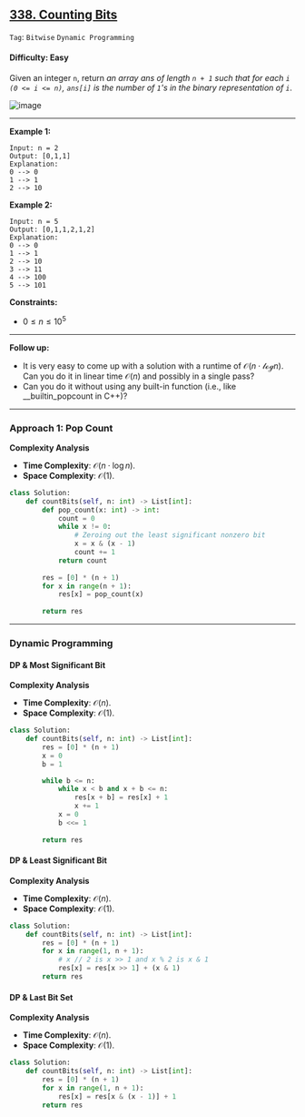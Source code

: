 ## [338. Counting Bits](https://leetcode.com/problems/counting-bits)

```Tag```: ```Bitwise``` ```Dynamic Programming```

#### Difficulty: Easy

Given an integer ```n```, return _an array ans of length ```n + 1``` such that for each ```i``` ```(0 <= i <= n)```, ```ans[i]``` is the number of ```1```'s in the binary representation of ```i```_.

![image](https://github.com/quananhle/Python/assets/35042430/8ef7148e-c7ca-449a-a880-48d08b31ddd3)

---

__Example 1:__
```
Input: n = 2
Output: [0,1,1]
Explanation:
0 --> 0
1 --> 1
2 --> 10
```

__Example 2:__
```
Input: n = 5
Output: [0,1,1,2,1,2]
Explanation:
0 --> 0
1 --> 1
2 --> 10
3 --> 11
4 --> 100
5 --> 101
```

__Constraints:__

- $0 \le n \le 10^{5}$
 
---

__Follow up:__

- It is very easy to come up with a solution with a runtime of $\mathcal{O}(n \cdot \mathcal{log}n)$. Can you do it in linear time $\mathcal{O}(n)$ and possibly in a single pass?
- Can you do it without using any built-in function (i.e., like __builtin_popcount in C++)?

---

### Approach 1: Pop Count

__Complexity Analysis__

- __Time Complexity__: $\mathcal{O}(n \cdot \log n)$. 
- __Space Complexity__: $\mathcal{O}(1)$. 

```Python
class Solution:
    def countBits(self, n: int) -> List[int]:
        def pop_count(x: int) -> int:
            count = 0
            while x != 0:
                # Zeroing out the least significant nonzero bit
                x = x & (x - 1)
                count += 1
            return count
        
        res = [0] * (n + 1)
        for x in range(n + 1):
            res[x] = pop_count(x)
        
        return res
```

---

### Dynamic Programming

#### DP & Most Significant Bit

__Complexity Analysis__

- __Time Complexity__: $\mathcal{O}(n)$. 
- __Space Complexity__: $\mathcal{O}(1)$. 

```Python
class Solution:
    def countBits(self, n: int) -> List[int]:
        res = [0] * (n + 1)
        x = 0
        b = 1

        while b <= n:
            while x < b and x + b <= n:
                res[x + b] = res[x] + 1
                x += 1
            x = 0
            b <<= 1
        
        return res
```

#### DP & Least Significant Bit

__Complexity Analysis__

- __Time Complexity__: $\mathcal{O}(n)$. 
- __Space Complexity__: $\mathcal{O}(1)$. 

```Python
class Solution:
    def countBits(self, n: int) -> List[int]:
        res = [0] * (n + 1)
        for x in range(1, n + 1):
            # x // 2 is x >> 1 and x % 2 is x & 1
            res[x] = res[x >> 1] + (x & 1) 
        return res 
```

#### DP & Last Bit Set

__Complexity Analysis__

- __Time Complexity__: $\mathcal{O}(n)$. 
- __Space Complexity__: $\mathcal{O}(1)$. 

```Python
class Solution:
    def countBits(self, n: int) -> List[int]:
        res = [0] * (n + 1)
        for x in range(1, n + 1):
            res[x] = res[x & (x - 1)] + 1
        return res
```
